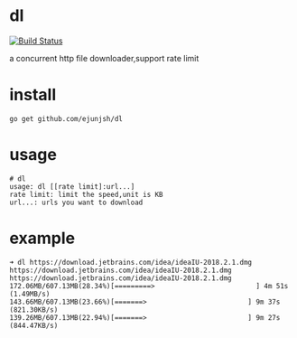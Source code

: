 # dl

[![Build Status](https://travis-ci.org/ejunjsh/dl.svg?branch=master)](https://travis-ci.org/ejunjsh/dl)

a concurrent http file downloader,support rate limit

# install

    go get github.com/ejunjsh/dl

# usage

    # dl
    usage: dl [[rate limit]:url...]
    rate limit: limit the speed,unit is KB
    url...: urls you want to download

# example


    ➜ dl https://download.jetbrains.com/idea/ideaIU-2018.2.1.dmg https://download.jetbrains.com/idea/ideaIU-2018.2.1.dmg https://download.jetbrains.com/idea/ideaIU-2018.2.1.dmg
    172.06MB/607.13MB(28.34%)[=========>                         ] 4m 51s (1.49MB/s)
    143.66MB/607.13MB(23.66%)[=======>                         ] 9m 37s (821.30KB/s)
    139.26MB/607.13MB(22.94%)[=======>                         ] 9m 27s (844.47KB/s)
